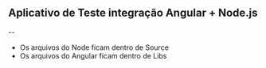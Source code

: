 ## Aplicativo de Teste integração Angular + Node.js
--

- Os arquivos do Node ficam dentro de Source
- Os arquivos do Angular ficam dentro de Libs
